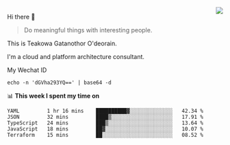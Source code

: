 <img align="right" src="https://github-readme-stats.vercel.app/api?username=Teakowa&show_icons=true&icon_color=2f80ed&text_color=718096&bg_color=ffffff&hide_title=true" />

Hi there 👋

> Do meaningful things with interesting people.

This is Teakowa Gatanothor O'deorain.

I'm a cloud and platform architecture consultant.

My Wechat ID

```
echo -n 'dGVha293YQ==' | base64 -d
```

📊 **This week I spent my time on**
<!--START_SECTION:waka-->
```text
YAML         1 hr 16 mins    ██████████▓░░░░░░░░░░░░░░   42.34 % 
JSON         32 mins         ████▒░░░░░░░░░░░░░░░░░░░░   17.91 % 
TypeScript   24 mins         ███▒░░░░░░░░░░░░░░░░░░░░░   13.64 % 
JavaScript   18 mins         ██▓░░░░░░░░░░░░░░░░░░░░░░   10.07 % 
Terraform    15 mins         ██░░░░░░░░░░░░░░░░░░░░░░░   08.52 % 
```
<!--END_SECTION:waka-->
